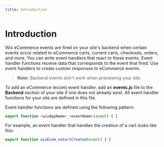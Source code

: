 ```yaml
---
title: Introduction
---
```

# Introduction

Wix eCommerce events are fired on your site's backend when certain events occur related to eCommerce carts, current carts, checkouts, orders, and more. You can write event handlers that react to these events. Event handler functions receive data that corresponds to the event that fired. Use event handlers to create custom responses to eCommerce events.

> **Note:** Backend events don't work when previewing your site.

To add an eCommerce (ecom) event handler, add an **events.js** file to the **Backend** section of your site if one does not already exist. All event handler functions for your site are defined in this file.

Event handler functions are defined using the following pattern:
```javascript
export function <wixAppName>_<eventName>(event) { }
```

For example, an event handler that handles the creation of a cart looks
like this:
```javascript
export function wixEcom_onCartCreated(event) { }
```

